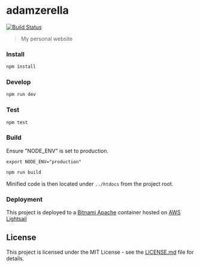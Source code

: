 # adamzerella
[![Build Status](https://travis-ci.org/adamzerella/adamzerella.svg?branch=master)](https://travis-ci.org/adamzerella/adamzerella)

> My personal website

### Install
```js
npm install
```

### Develop
```js
npm run dev
```

### Test
```js
npm test
```

### Build
Ensure "NODE_ENV" is set to production.
```shell
export NODE_ENV="production"
```

```js
npm run build
```

Minified code is then located under `../htdocs` from the project root.

### Deployment
This project is deployed to a [Bitnami Apache](https://docs.bitnami.com/virtual-machine/components/apache/) container hosted on [AWS Lightsail](https://aws.amazon.com/lightsail/)

## License
This project is licensed under the MIT License - see the [LICENSE.md](https://github.com/adamzerella/adamzerella/blob/master/LICENSE.md) file for details.
